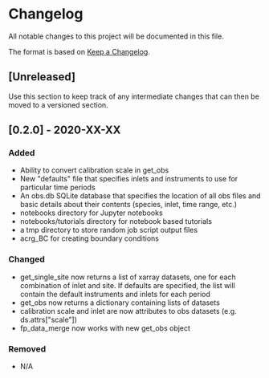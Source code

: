 # Changelog
All notable changes to this project will be documented in this file.

The format is based on [Keep a Changelog](https://keepachangelog.com/en/1.0.0/).

## [Unreleased]
Use this section to keep track of any intermediate changes that can then be moved to a versioned section.

## [0.2.0] - 2020-XX-XX
### Added
- Ability to convert calibration scale in get_obs
- New "defaults" file that specifies inlets and instruments to use for particular time periods
- An obs.db SQLite database that specifies the location of all obs files and basic details about their contents (species, inlet, time range, etc.)
- notebooks directory for Jupyter notebooks
- notebooks/tutorials directory for notebook based tutorials
- a tmp directory to store random job script output files
- acrg_BC for creating boundary conditions

### Changed
- get_single_site now returns a list of xarray datasets, one for each combination of inlet and site. If defaults are specified, the list will contain the default instruments and inlets for each period
- get_obs now returns a dictionary containing lists of datasets
- calibration scale and inlet are now attributes to obs datasets (e.g. ds.attrs["scale"])
- fp_data_merge now works with new get_obs object

### Removed
- N/A